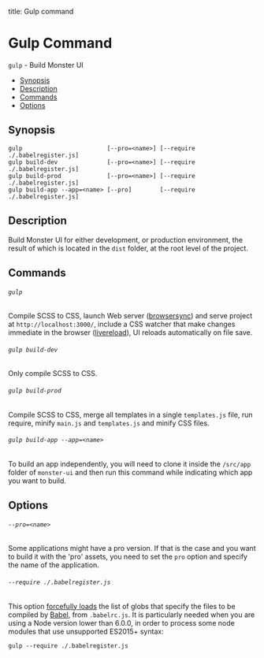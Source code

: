 title: Gulp command

# Gulp Command

`gulp` - Build Monster UI

* [Synopsis](#synopsis)
* [Description](#description)
* [Commands](#comamnds)
* [Options](#Options)

## Synopsis

```
gulp                        [--pro=<name>] [--require ./.babelregister.js]
gulp build-dev              [--pro=<name>] [--require ./.babelregister.js]
gulp build-prod             [--pro=<name>] [--require ./.babelregister.js]
gulp build-app --app=<name> [--pro]        [--require ./.babelregister.js]
```

## Description

Build Monster UI for either development, or production environment, the result of which is located in the `dist` folder, at the root level of the project.

## Commands

###### `gulp`

Compile SCSS to CSS, launch Web server ([browsersync](https://www.npmjs.com/package/browser-sync)) and serve project at `http://localhost:3000/`, include a CSS watcher that make changes immediate in the browser ([livereload](https://www.npmjs.com/package/gulp-livereload)), UI reloads automatically on file save.

###### `gulp build-dev`

Only compile SCSS to CSS.

###### `gulp build-prod`

Compile SCSS to CSS, merge all templates in a single `templates.js` file, run require, minify `main.js` and `templates.js` and minify CSS files.

###### `gulp build-app --app=<name>`

To build an app independently, you will need to clone it inside the `/src/app` folder of `monster-ui` and then run this command while indicating which app you want to build.

## Options

###### `--pro=<name>`

Some applications might have a pro version. If that is the case and you want to build it with the 'pro' assets, you need to set the `pro` option and specify the name of the application.

###### `--require ./.babelregister.js`

This option [forcefully loads](https://github.com/babel/babel/issues/4082) the list of globs that specify the files to be compiled by [Babel](https://babeljs.io/), from `.babelrc.js`. It is particularly needed when you are using a Node version lower than 6.0.0, in order to process some node modules that use unsupported ES2015+ syntax:

```
gulp --require ./.babelregister.js
```

